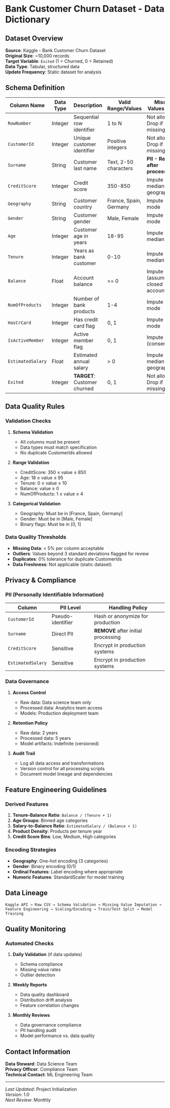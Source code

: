 # Bank Customer Churn Dataset - Data Dictionary

## Dataset Overview

**Source**: Kaggle - Bank Customer Churn Dataset  
**Original Size**: ~10,000 records  
**Target Variable**: `Exited` (1 = Churned, 0 = Retained)  
**Data Type**: Tabular, structured data  
**Update Frequency**: Static dataset for analysis  

## Schema Definition

| Column Name | Data Type | Description | Valid Range/Values | Missing Values Policy |
|-------------|-----------|-------------|-------------------|----------------------|
| `RowNumber` | Integer | Sequential row identifier | 1 to N | Not allowed - Drop if missing |
| `CustomerId` | Integer | Unique customer identifier | Positive integers | Not allowed - Drop if missing |
| `Surname` | String | Customer last name | Text, 2-50 characters | **PII - Remove after processing** |
| `CreditScore` | Integer | Credit score | 350-850 | Impute with median by geography |
| `Geography` | String | Customer country | France, Spain, Germany | Impute with mode |
| `Gender` | String | Customer gender | Male, Female | Impute with mode |
| `Age` | Integer | Customer age in years | 18-95 | Impute with median |
| `Tenure` | Integer | Years as bank customer | 0-10 | Impute with median |
| `Balance` | Float | Account balance | >= 0 | Impute with 0 (assume closed account) |
| `NumOfProducts` | Integer | Number of bank products | 1-4 | Impute with mode |
| `HasCrCard` | Integer | Has credit card flag | 0, 1 | Impute with mode |
| `IsActiveMember` | Integer | Active member flag | 0, 1 | Impute with 0 (conservative) |
| `EstimatedSalary` | Float | Estimated annual salary | > 0 | Impute with median by geography |
| `Exited` | Integer | **TARGET**: Customer churned | 0, 1 | Not allowed - Drop if missing |

## Data Quality Rules

### Validation Checks

1. **Schema Validation**
   - All columns must be present
   - Data types must match specification
   - No duplicate CustomerIds allowed

2. **Range Validation**
   - CreditScore: 350 ≤ value ≤ 850
   - Age: 18 ≤ value ≤ 95
   - Tenure: 0 ≤ value ≤ 10
   - Balance: value ≥ 0
   - NumOfProducts: 1 ≤ value ≤ 4

3. **Categorical Validation**
   - Geography: Must be in [France, Spain, Germany]
   - Gender: Must be in [Male, Female]
   - Binary flags: Must be in [0, 1]

### Data Quality Thresholds

- **Missing Data**: < 5% per column acceptable
- **Outliers**: Values beyond 3 standard deviations flagged for review
- **Duplicates**: 0% tolerance for duplicate CustomerIds
- **Data Freshness**: Not applicable (static dataset)

## Privacy & Compliance

### PII (Personally Identifiable Information)

| Column | PII Level | Handling Policy |
|--------|-----------|----------------|
| `CustomerId` | Pseudo-identifier | Hash or anonymize for production |
| `Surname` | Direct PII | **REMOVE** after initial processing |
| `CreditScore` | Sensitive | Encrypt in production systems |
| `EstimatedSalary` | Sensitive | Encrypt in production systems |

### Data Governance

1. **Access Control**
   - Raw data: Data science team only
   - Processed data: Analytics team access
   - Models: Production deployment team

2. **Retention Policy**
   - Raw data: 2 years
   - Processed data: 5 years
   - Model artifacts: Indefinite (versioned)

3. **Audit Trail**
   - Log all data access and transformations
   - Version control for all processing scripts
   - Document model lineage and dependencies

## Feature Engineering Guidelines

### Derived Features

1. **Tenure-Balance Ratio**: `Balance / (Tenure + 1)`
2. **Age Groups**: Binned age categories
3. **Salary-to-Balance Ratio**: `EstimatedSalary / (Balance + 1)`
4. **Product Density**: Products per tenure year
5. **Credit Score Bins**: Low, Medium, High categories

### Encoding Strategies

- **Geography**: One-hot encoding (3 categories)
- **Gender**: Binary encoding (0/1)
- **Ordinal Features**: Label encoding where appropriate
- **Numeric Features**: StandardScaler for model training

## Data Lineage

```
Kaggle API → Raw CSV → Schema Validation → Missing Value Imputation → 
Feature Engineering → Scaling/Encoding → Train/Test Split → Model Training
```

## Quality Monitoring

### Automated Checks

1. **Daily Validation** (if data updates)
   - Schema compliance
   - Missing value rates
   - Outlier detection

2. **Weekly Reports**
   - Data quality dashboard
   - Distribution drift analysis
   - Feature correlation changes

3. **Monthly Reviews**
   - Data governance compliance
   - PII handling audit
   - Model performance vs. data quality

## Contact Information

**Data Steward**: Data Science Team  
**Privacy Officer**: Compliance Team  
**Technical Contact**: ML Engineering Team  

---

*Last Updated*: Project Initialization  
*Version*: 1.0  
*Next Review*: Monthly